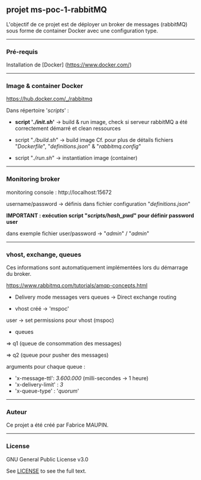 
## projet ms-poc-1-rabbitMQ

L'objectif de ce projet est de déployer un broker de messages (rabbitMQ) sous forme de container Docker avec une configuration type.

***

### Pré-requis

Installation de [Docker] (https://www.docker.com/)

***

### Image & container Docker

https://hub.docker.com/_/rabbitmq

Dans répertoire '*scripts*' :

* **script '*./init.sh*'** -> build & run image, check si serveur rabbitMQ a été correctement démarré et clean ressources

* script "*./build.sh*" -> build image
Cf. pour plus de détails fichiers "*Dockerfile*", "*definitions.json*" & "*rabbitmq.config*"

* script "*./run.sh*" -> instantiation image (container)

***

### Monitoring broker

monitoring console : http://localhost:15672

username/password -> définis dans fichier configuration "*definitions.json*"

**IMPORTANT : exécution script "*scripts/hash_pwd*" pour définir password user**

dans exemple fichier user/password -> "*admin*" / "*admin*"

***

### vhost, exchange, queues

Ces informations sont automatiquement implémentées lors du démarrage du broker.

https://www.rabbitmq.com/tutorials/amqp-concepts.html

* Delivery mode messages vers queues -> Direct exchange routing

* vhost créé -> 'mspoc'

user -> set permissions pour vhost (mspoc)

* queues

=> q1 (queue de consommation des messages)

=> q2 (queue pour pusher des messages)

arguments pour chaque queue :
- 'x-message-ttl': *3.600.000* (milli-secondes -> 1 heure)
- 'x-delivery-limit' : *3*
- 'x-queue-type' : '*quorum*'

***

### Auteur

Ce projet a été créé par Fabrice MAUPIN.

***

### License

GNU General Public License v3.0

See [LICENSE](  https://github.com/fmaupin/ms_poc_1_rabbitMQ/blob/master/LICENSE  ) to see the full text.



